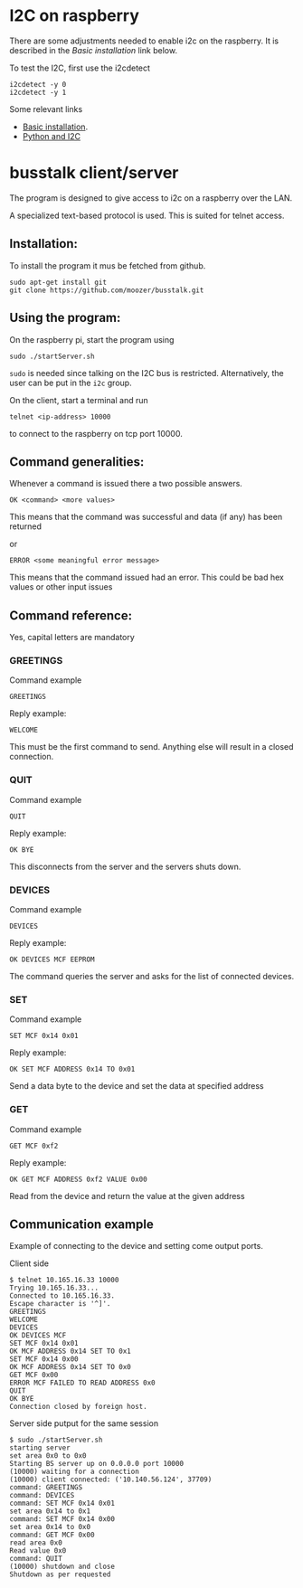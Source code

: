 I2C on raspberry
================

There are some adjustments needed to enable i2c on the raspberry. It is described in the *Basic installation* link below.

To test the I2C, first use the i2cdetect

    i2cdetect -y 0
    i2cdetect -y 1

Some relevant links

* [Basic installation](http://www.raspberry-projects.com/pi/pi-operating-systems/raspbian/io-pins-raspbian/i2c-pins).
* [Python and I2C](http://www.raspberry-projects.com/pi/programming-in-python/i2c-programming-in-python/using-the-i2c-interface-2)


busstalk client/server
======================

The program is designed to give access to i2c on a raspberry over the LAN.

A specialized text-based protocol is used. This is suited for telnet access.


Installation:
-------------

To install the program it mus be fetched from github.

    sudo apt-get install git
    git clone https://github.com/moozer/busstalk.git


Using the program:
--------------------

On the raspberry pi, start the program using

    sudo ./startServer.sh

`sudo` is needed since talking on the I2C bus is restricted. Alternatively, the user can be put in the `i2c` group.
  
On the client, start a terminal and run

    telnet <ip-address> 10000
  
to connect to the raspberry on tcp port 10000.


Command generalities:
--------------------

Whenever a command is issued there a two possible answers.

    OK <command> <more values>
  
  This means that the command was successful and data (if any) has been returned
  
or

    ERROR <some meaningful error message>
  
  This means that the command issued had an error. This could be bad hex values or other input issues
  
  

Command reference:
------------------

Yes, capital letters are mandatory

### GREETINGS

  Command example
  
    GREETINGS

  Reply example: 
  
    WELCOME

  This must be the first command to send. Anything else will result in a closed connection.

### QUIT

  Command example
  
    QUIT  

  Reply example: 
  
    OK BYE
  
  This disconnects from the server and the servers shuts down.
  
### DEVICES

  Command example
  
    DEVICES

  Reply example: 
  
    OK DEVICES MCF EEPROM
  
  The command queries the server and asks for the list of connected devices.
  
### SET <device> <addr> <value>

  Command example
  
    SET MCF 0x14 0x01

  Reply example: 
   
    OK SET MCF ADDRESS 0x14 TO 0x01
   
  Send a data byte to the device and set the data at specified address
   
 
### GET <device> <addr>

  Command example
  
    GET MCF 0xf2
    
  Reply example: 
  
    OK GET MCF ADDRESS 0xf2 VALUE 0x00 
  
  Read from the device and return the value at the given address   
 

Communication example
---------------------

  Example of connecting to the device and setting come output ports.
  
  Client side

    $ telnet 10.165.16.33 10000
    Trying 10.165.16.33...
    Connected to 10.165.16.33.
    Escape character is '^]'.
    GREETINGS
    WELCOME
    DEVICES
    OK DEVICES MCF
    SET MCF 0x14 0x01
    OK MCF ADDRESS 0x14 SET TO 0x1
    SET MCF 0x14 0x00
    OK MCF ADDRESS 0x14 SET TO 0x0
    GET MCF 0x00
    ERROR MCF FAILED TO READ ADDRESS 0x0
    QUIT
    OK BYE
    Connection closed by foreign host.

  Server side putput for the same session
  
    $ sudo ./startServer.sh 
    starting server
    set area 0x0 to 0x0
    Starting BS server up on 0.0.0.0 port 10000
    (10000) waiting for a connection
    (10000) client connected: ('10.140.56.124', 37709)
    command: GREETINGS
    command: DEVICES
    command: SET MCF 0x14 0x01
    set area 0x14 to 0x1
    command: SET MCF 0x14 0x00
    set area 0x14 to 0x0
    command: GET MCF 0x00
    read area 0x0
    Read value 0x0
    command: QUIT
    (10000) shutdown and close
    Shutdown as per requested

